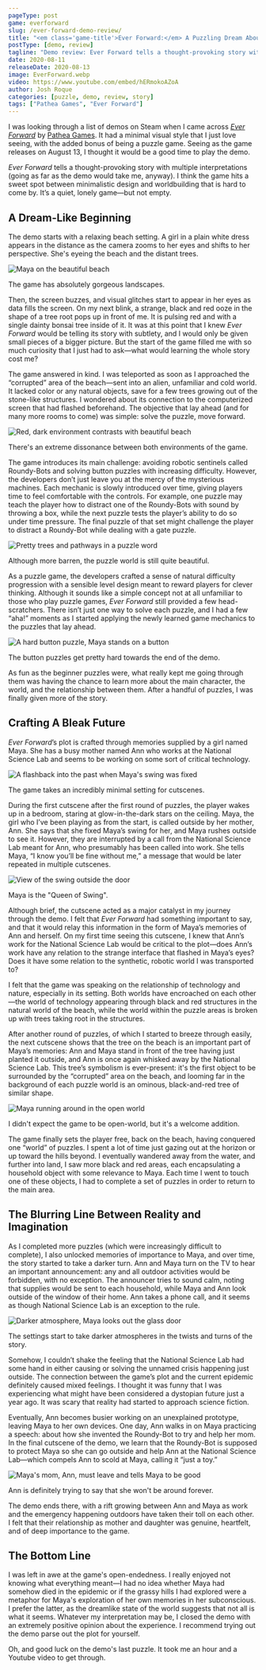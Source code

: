 ```yaml
---
pageType: post
game: everforward
slug: /ever-forward-demo-review/
title: "<em class='game-title'>Ever Forward:</em> A Puzzling Dream About The Future"
postType: [demo, review]
tagline: "Demo review: Ever Forward tells a thought-provoking story with multiple interpretations and hits a sweet spot between minimalistic design and worldbuilding that is hard to come by. It’s a quiet, lonely game—but not empty."
date: 2020-08-11
releaseDate: 2020-08-13
image: EverForward.webp
video: https://www.youtube.com/embed/hERmokoAZoA
author: Josh Roque
categories: [puzzle, demo, review, story]
tags: ["Pathea Games", "Ever Forward"]
---
```


I was looking through a list of demos on Steam when I came across [_Ever Forward_](https://store.steampowered.com/app/1325290/Ever_Forward_Prologue/) by [Pathea Games](https://pathea.net/). It had a minimal visual style that I just love seeing, with the added bonus of being a puzzle game. Seeing as the game releases on August 13, I thought it would be a good time to play the demo.

_Ever Forward_ tells a thought-provoking story with multiple interpretations (going as far as the demo would take me, anyway). I think the game hits a sweet spot between minimalistic design and worldbuilding that is hard to come by. It’s a quiet, lonely game—but not empty.

## A Dream-Like Beginning

The demo starts with a relaxing beach setting. A girl in a plain white dress appears in the distance as the camera zooms to her eyes and shifts to her perspective. She's eyeing the beach and the distant trees.

![Maya on the beautiful beach][image0]

<figcaption>The game has absolutely gorgeous landscapes.</figcaption>

Then, the screen buzzes, and visual glitches start to appear in her eyes as data fills the screen. On my next blink, a strange, black and red ooze in the shape of a tree root pops up in front of me. It is pulsing red and with a single dainty bonsai tree inside of it. It was at this point that I knew _Ever Forward_ would be telling its story with subtlety, and I would only be given small pieces of a bigger picture. But the start of the game filled me with so much curiosity that I just had to ask—what would learning the whole story cost me?

The game answered in kind. I was teleported as soon as I approached the “corrupted” area of the beach—sent into an alien, unfamiliar and cold world. It lacked color or any natural objects, save for a few trees growing out of the stone-like structures. I wondered about its connection to the computerized screen that had flashed beforehand. The objective that lay ahead (and for many more rooms to come) was simple: solve the puzzle, move forward.

![Red, dark environment contrasts with beautiful beach][image1]

<figcaption>There's an extreme dissonance between both environments of the game.</figcaption>

The game introduces its main challenge: avoiding robotic sentinels called Roundy-Bots and solving button puzzles with increasing difficulty. However, the developers don’t just leave you at the mercy of the mysterious machines. Each mechanic is slowly introduced over time, giving players time to feel comfortable with the controls. For example, one puzzle may teach the player how to distract one of the Roundy-Bots with sound by throwing a box, while the next puzzle tests the player’s ability to do so under time pressure. The final puzzle of that set might challenge the player to distract a Roundy-Bot while dealing with a gate puzzle.

![Pretty trees and pathways in a puzzle word][image2]

<figcaption>Although more barren, the puzzle world is still quite beautiful.</figcaption>

As a puzzle game, the developers crafted a sense of natural difficulty progression with a sensible level design meant to reward players for clever thinking. Although it sounds like a simple concept not at all unfamiliar to those who play puzzle games, _Ever Forward_ still provided a few head-scratchers. There isn’t just one way to solve each puzzle, and I had a few “aha!” moments as I started applying the newly learned game mechanics to the puzzles that lay ahead.

![A hard button puzzle, Maya stands on a button][image3]

<figcaption>The button puzzles get pretty hard towards the end of the demo.</figcaption>

As fun as the beginner puzzles were, what really kept me going through them was having the chance to learn more about the main character, the world, and the relationship between them. After a handful of puzzles, I was finally given more of the story.

## Crafting A Bleak Future

_Ever Forward_’s plot is crafted through memories supplied by a girl named Maya. She has a busy mother named Ann who works at the National Science Lab and seems to be working on some sort of critical technology.

![A flashback into the past when Maya's swing was fixed][image4]

<figcaption>The game takes an incredibly minimal setting for cutscenes.</figcaption>

During the first cutscene after the first round of puzzles, the player wakes up in a bedroom, staring at glow-in-the-dark stars on the ceiling. Maya, the girl who I’ve been playing as from the start, is called outside by her mother, Ann. She says that she fixed Maya’s swing for her, and Maya rushes outside to see it. However, they are interrupted by a call from the National Science Lab meant for Ann, who presumably has been called into work. She tells Maya, “I know you’ll be fine without me,” a message that would be later repeated in multiple cutscenes.

![View of the swing outside the door][image5]

<figcaption>Maya is the "Queen of Swing".</figcaption>

Although brief, the cutscene acted as a major catalyst in my journey through the demo. I felt that _Ever Forward_ had something important to say, and that it would relay this information in the form of Maya’s memories of Ann and herself. On my first time seeing this cutscene, I knew that Ann’s work for the National Science Lab would be critical to the plot—does Ann’s work have any relation to the strange interface that flashed in Maya’s eyes? Does it have some relation to the synthetic, robotic world I was transported to?

I felt that the game was speaking on the relationship of technology and nature, especially in its setting. Both worlds have encroached on each other—the world of technology appearing through black and red structures in the natural world of the beach, while the world within the puzzle areas is broken up with trees taking root in the structures.

After another round of puzzles, of which I started to breeze through easily, the next cutscene shows that the tree on the beach is an important part of Maya’s memories: Ann and Maya stand in front of the tree having just planted it outside, and Ann is once again whisked away by the National Science Lab. This tree’s symbolism is ever-present: it's the first object to be surrounded by the “corrupted” area on the beach, and looming far in the background of each puzzle world is an ominous, black-and-red tree of similar shape.

![Maya running around in the open world][image6]

<figcaption>I didn't expect the game to be open-world, but it's a welcome addition.</figcaption>

The game finally sets the player free, back on the beach, having conquered one “world” of puzzles. I spent a lot of time just gazing out at the horizon or up toward the hills beyond. I eventually wandered away from the water, and further into land, I saw more black and red areas, each encapsulating a household object with some relevance to Maya. Each time I went to touch one of these objects, I had to complete a set of puzzles in order to return to the main area.

## The Blurring Line Between Reality and Imagination

As I completed more puzzles (which were increasingly difficult to complete), I also unlocked memories of importance to Maya, and over time, the story started to take a darker turn. Ann and Maya turn on the TV to hear an important announcement: any and all outdoor activities would be forbidden, with no exception. The announcer tries to sound calm, noting that supplies would be sent to each household, while Maya and Ann look outside of the window of their home. Ann takes a phone call, and it seems as though National Science Lab is an exception to the rule.

![Darker atmosphere, Maya looks out the glass door][image7]

<figcaption>The settings start to take darker atmospheres in the twists and turns of the story.</figcaption>

Somehow, I couldn’t shake the feeling that the National Science Lab had some hand in either causing or solving the unnamed crisis happening just outside. The connection between the game’s plot and the current epidemic definitely caused mixed feelings. I thought it was funny that I was experiencing what might have been considered a dystopian future just a year ago. It was scary that reality had started to approach science fiction.

Eventually, Ann becomes busier working on an unexplained prototype, leaving Maya to her own devices. One day, Ann walks in on Maya practicing a speech: about how she invented the Roundy-Bot to try and help her mom. In the final cutscene of the demo, we learn that the Roundy-Bot is supposed to protect Maya so she can go outside and help Ann at the National Science Lab—which compels Ann to scold at Maya, calling it “just a toy.”

![Maya's mom, Ann, must leave and tells Maya to be good][image8]

<figcaption>Ann is definitely trying to say that she won't be around forever.</figcaption>

The demo ends there, with a rift growing between Ann and Maya as work and the emergency happening outdoors have taken their toll on each other. I felt that their relationship as mother and daughter was genuine, heartfelt, and of deep importance to the game.

## The Bottom Line

I was left in awe at the game's open-endedness. I really enjoyed not knowing what everything meant—I had no idea whether Maya had somehow died in the epidemic or if the grassy hills I had explored were a metaphor for Maya's exploration of her own memories in her subconscious. I prefer the latter, as the dreamlike state of the world suggests that not all is what it seems. Whatever my interpretation may be, I closed the demo with an extremely positive opinion about the experience. I recommend trying out the demo parse out the plot for yourself.

Oh, and good luck on the demo's last puzzle. It took me an hour and a Youtube video to get through.

[image0]: ../../../images/post/everforward/EverForward0.webp
[image1]: ../../../images/post/everforward/EverForward1.webp
[image2]: ../../../images/post/everforward/EverForward2.webp
[image3]: ../../../images/post/everforward/EverForward3.webp
[image4]: ../../../images/post/everforward/EverForward4.webp
[image5]: ../../../images/post/everforward/EverForward5.webp
[image6]: ../../../images/post/everforward/EverForward6.webp
[image7]: ../../../images/post/everforward/EverForward7.webp
[image8]: ../../../images/post/everforward/EverForward8.webp
